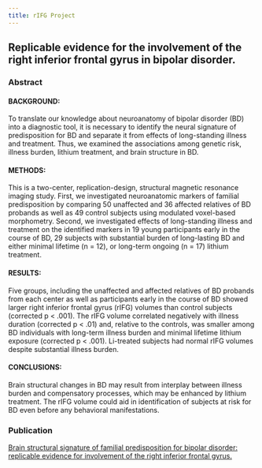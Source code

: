 ```yaml
---
title: rIFG Project
---
```



## Replicable evidence for the involvement of the right inferior frontal gyrus in bipolar disorder. ##

### Abstract ###
#### BACKGROUND: ####
To translate our knowledge about neuroanatomy of bipolar disorder (BD) into a diagnostic tool, it is necessary to identify the neural signature of predisposition for BD and separate it from effects of long-standing illness and treatment. Thus, we examined the associations among genetic risk, illness burden, lithium treatment, and brain structure in BD.

#### METHODS: ####
This is a two-center, replication-design, structural magnetic resonance imaging study. First, we investigated neuroanatomic markers of familial predisposition by comparing 50 unaffected and 36 affected relatives of BD probands as well as 49 control subjects using modulated voxel-based morphometry. Second, we investigated effects of long-standing illness and treatment on the identified markers in 19 young participants early in the course of BD, 29 subjects with substantial burden of long-lasting BD and either minimal lifetime (n = 12), or long-term ongoing (n = 17) lithium treatment.

#### RESULTS: ####
Five groups, including the unaffected and affected relatives of BD probands from each center as well as participants early in the course of BD showed larger right inferior frontal gyrus (rIFG) volumes than control subjects (corrected p < .001). The rIFG volume correlated negatively with illness duration (corrected p < .01) and, relative to the controls, was smaller among BD individuals with long-term illness burden and minimal lifetime lithium exposure (corrected p < .001). Li-treated subjects had normal rIFG volumes despite substantial illness burden.

#### CONCLUSIONS: ####
Brain structural changes in BD may result from interplay between illness burden and compensatory processes, which may be enhanced by lithium treatment. The rIFG volume could aid in identification of subjects at risk for BD even before any behavioral manifestations.

### Publication ###
[Brain structural signature of familial predisposition for bipolar disorder: replicable evidence for involvement of the right inferior frontal gyrus.](http://www.ncbi.nlm.nih.gov/pubmed/22818781)
